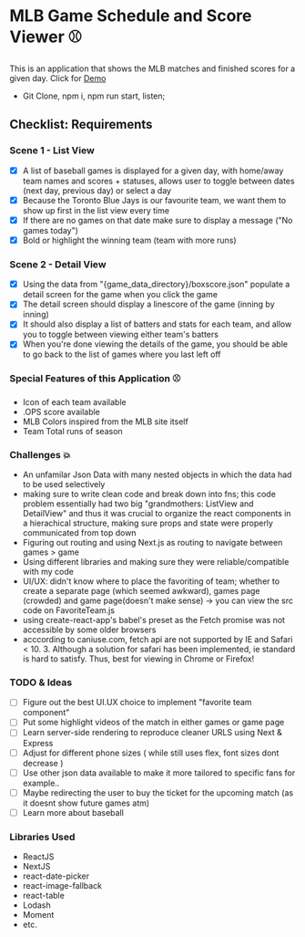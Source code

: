# MLB Game Schedule and Score Viewer ⚾️
This is an application that shows the MLB matches and finished scores for a given day. Click for [Demo](http://mlb-app.inseobaek.com)
* Git Clone, npm i, npm run start, listen;

## Checklist: Requirements
### Scene 1 - List View
- [x] A list of baseball games is displayed for a given day, with home/away team names and scores + statuses, allows user to toggle between dates (next day, previous day) or select a day 
- [x] Because the Toronto Blue Jays is our favourite team, we want them to show up first in the list view every time
- [x] If there are no games on that date make sure to display a message ("No games today") 
- [x] Bold or highlight the winning team (team with more runs)
### Scene 2 - Detail View
- [x] Using the data from "{game_data_directory}/boxscore.json" populate a detail screen for the game when you click the game
- [x] The detail screen should display a linescore of the game (inning by inning)
- [x] It should also display a list of batters and stats for each team, and allow you to toggle between viewing either team's batters
- [x] When you're done viewing the details of the game, you should be able to go back to the list of games where you last left off

### Special Features of this Application ⚾️
*  Icon of each team available
*  .OPS score available
*  MLB Colors inspired from the MLB site itself
*  Team Total runs of season

### Challenges 💥
* An unfamilar Json Data with many nested objects in which the data had to be used selectively
* making sure to write clean code and break down into fns; this code problem essentially had two big "grandmothers: ListView and DetailView" and thus it was crucial to organize the react components in a hierachical structure, making sure props and state were properly communicated from top down
* Figuring out routing and using Next.js as routing to navigate between games > game 
* Using different libraries and making sure they were reliable/compatible with my code
* UI/UX: didn't know where to place the favoriting of team; whether to create a separate page (which seemed awkward), games page (crowded) and game page(doesn't make sense) -> you can view the src code on FavoriteTeam.js
* using create-react-app's babel's preset as the Fetch promise was not accessible by some older browsers
* acccording to caniuse.com, fetch api are not supported by IE and Safari < 10. 3. Although a solution for safari has been implemented, ie standard is hard to satisfy. Thus, best for viewing in Chrome or Firefox!


### TODO & Ideas
- [ ] Figure out the best UI.UX choice to implement "favorite team component"
- [ ] Put some highlight videos of the match in either games or game page
- [ ] Learn server-side rendering to reproduce cleaner URLS using Next & Express
- [ ] Adjust for different phone sizes ( while still uses flex, font sizes dont decrease )
- [ ] Use other json data available to make it more tailored to specific fans for example.. 
- [ ] Maybe redirecting the user to buy the ticket for the upcoming match (as it doesnt show future games atm)
- [ ] Learn more about baseball

### Libraries Used
* ReactJS
* NextJS
* react-date-picker
* react-image-fallback
* react-table
* Lodash
* Moment
* etc.




